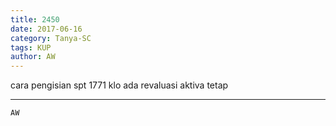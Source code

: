 ```yaml
---
title: 2450
date: 2017-06-16
category: Tanya-SC
tags: KUP
author: AW
---
```


cara pengisian spt 1771 klo ada revaluasi aktiva tetap

---



`AW`
